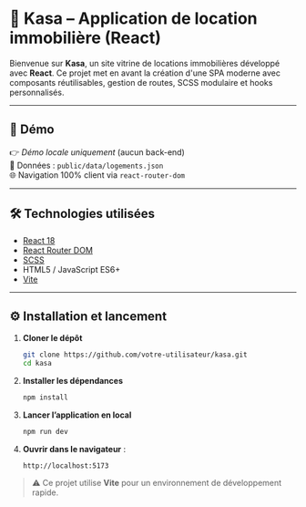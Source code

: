 # 🏡 Kasa – Application de location immobilière (React)

Bienvenue sur **Kasa**, un site vitrine de locations immobilières développé avec **React**. Ce projet met en avant la création d'une SPA moderne avec composants réutilisables, gestion de routes, SCSS modulaire et hooks personnalisés.

---

## 🚀 Démo

👉 _Démo locale uniquement_ (aucun back-end)  
📁 Données : `public/data/logements.json`  
🌐 Navigation 100% client via `react-router-dom`

---

## 🛠️ Technologies utilisées

- [React 18](https://react.dev/)
- [React Router DOM](https://reactrouter.com/)
- [SCSS](https://sass-lang.com/)
- HTML5 / JavaScript ES6+
- [Vite](https://vitejs.dev/)

---

## ⚙️ Installation et lancement

1. **Cloner le dépôt**
   ```bash
   git clone https://github.com/votre-utilisateur/kasa.git
   cd kasa
   ```

2. **Installer les dépendances**
   ```bash
   npm install
   ```

3. **Lancer l’application en local**
   ```bash
   npm run dev
   ```

4. **Ouvrir dans le navigateur** :
   ```
   http://localhost:5173
   ```

> ⚠️ Ce projet utilise **Vite** pour un environnement de développement rapide.
